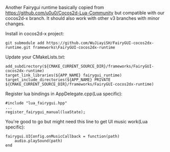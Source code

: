 Another Fairygui runtime basically copied from https://github.com/u0u0/Cocos2d-Lua-Community but compatible with our cocos2d-x branch. It should also work with other v3 branches with minor changes.

Install in cocos2d-x project:

    git submodule add https://github.com/WuJiayiSH/FairyGUI-cocos2dx-runtime.git frameworks\FairyGUI-cocos2dx-runtime

Update your CMakeLists.txt:

    add_subdirectory(${CMAKE_CURRENT_SOURCE_DIR}/frameworks/FairyGUI-cocos2dx-runtime)
    target_link_libraries(${APP_NAME} fairygui_runtime)
    target_include_directories(${APP_NAME} PRIVATE ${CMAKE_CURRENT_SOURCE_DIR}/frameworks/FairyGUI-cocos2dx-runtime)

Register lua bindings in AppDelegate.cpp(Lua specific):

    #include "lua_fairygui.hpp"
    ...
    register_fairygui_manual(luaState);

You're good to go but might need this line to get UI music work(Lua specific):

    fairygui.UIConfig.onMusicCallback = function(path)
        audio.playSound(path)
    end
